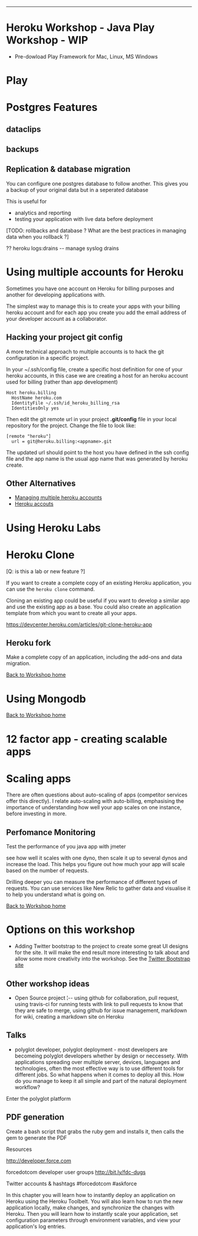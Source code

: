 ---

<link href="index.css" rel="stylesheet" type="text/css">

# Heroku Workshop - Java Play Workshop - WIP

- Pre-dowload Play Framework for Mac, Linux, MS Windows

# Play 




# Postgres Features
  
## dataclips
  
## backups 
  
## Replication & database migration   
  
  You can configure one postgres database to follow another.  This gives you a backup of your original data but in a seperated database
 
   This is useful for
   
   - analytics and reporting
   - testing your application with live data before deployment
   

[TODO: rollbacks and database ?  What are the best practices in managing data when you rollback ?]

 
??
heroku logs:drains              -- manage syslog drains


# Using multiple accounts for Heroku

  Sometimes you have one account on Heroku for billing purposes and another for developing applications with.  
  
  The simplest way to manage this is to create your apps with your billing heroku account and for each app you create you add the email address of your developer account as a collaborator.
  
## Hacking your project git config  

  A more technical approach to multiple accounts is to hack the git configuration in a specific project.
  
  In your ~/.ssh/config file, create a specific host definition for one of your heroku accounts, in this case we are creating a host for an heroku account used for billing (rather than app development)
  
    Host heroku.billing
      HostName heroku.com
      IdentityFile ~/.ssh/id_heroku_billing_rsa
      IdentitiesOnly yes
  
  Then edit the git remote url in your project **.git/config** file in your local repository for the project. Change the file to look like:

    [remote "heroku"]
      url = git@heroku.billing:<appname>.git

  The updated url should point to the host you have defined in the ssh config file and the app name is the usual app name that was generated by heroku create.

## Other Alternatives
* [Managing multiple heroku accounts](http://martyhaught.com/articles/2010/12/14/managing-multiple-heroku-accounts/)
* [Heroku accouts](https://github.com/ddollar/heroku-accounts)

# Using Heroku Labs


# Heroku Clone

[Q: is this a lab or new feature ?]

  If you want to create a complete copy of an existing Heroku application, you can use the `heroku clone` command.

    
  
  Cloning an existing app could be useful if you want to develop a similar app and use the existing app as a base.  You could also create an application template from which you want to create all your apps.
  
https://devcenter.heroku.com/articles/git-clone-heroku-app  


## Heroku fork

  Make a complete copy of an application, including the add-ons and data migration.
  
  

[Back to Workshop home](index.html)








<link href="index.css" rel="stylesheet" type="text/css">

# Using Mongodb

[Back to Workshop home](index.html)


<link href="index.css" rel="stylesheet" type="text/css">


# 12 factor app - creating scalable apps
 


# Scaling apps
There are often questions about auto-scaling of apps (competitor services offer this directly).  I relate auto-scaling with auto-billing, emphasising the importance of understanding how well your app scales on one instance, before investing in more.


## Perfomance Monitoring
Test the performance of you java app with jmeter

see how well it scales with one dyno, then scale it up to several dynos and increase the load.  This helps you figure out how much your app will scale based on the number of requests.

Drilling deeper you can measure the performance of different types of requests.  You can use services like New Relic to gather data and visualise it to help you understand what is going on.



[Back to Workshop home](index.html)








# Options on this workshop


* Adding Twitter bootstrap to the project to create some great UI designs for the site.  It will make the end result more interesting to talk about and allow some more creativity into the workshop.  See the [Twitter Bootstrap site](http://twitter.github.com/bootstrap/)


Other workshop ideas
--------------------
- Open Source project
  ¦-- using github for collaboration, pull request, using travis-ci for running tests with link to pull requests to know that they are safe to merge, using github for issue management, markdown for wiki, creating a markdown site on Heroku



Talks
-----
- polyglot developer, polyglot deployment - most developers are becomeing polyglot developers whether by design or neccessety.  With applications spreading over multiple server, devices, languages and technologies, often the most effective way is to use different tools for different jobs.  So what happens when it comes to deploy all this.  How do you manage to keep it all simple and part of the natural deployment workflow?

Enter the polyglot platform


PDF generation
--------------
Create a bash script that grabs the ruby gem and installs it, then calls the gem to generate the PDF




Resources

http://developer.force.com


forcedotcom developer user groups
http://bit.ly/fdc-dugs

Twitter accounts & hashtags
#forcedotcom
#askforce




In this chapter you will learn how to instantly deploy an application on Heroku using the Heroku Toolbelt.  You will also learn how to run the new application locally, make changes, and synchronize the changes with Heroku.  Then you will learn how to instantly scale your application, set configuration parameters through environment variables, and view your application's log entries.
